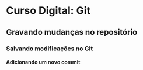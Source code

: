 # Curso Digital: Git

## Gravando mudanças no repositório

### Salvando modificações no Git

#### Adicionando um novo commit